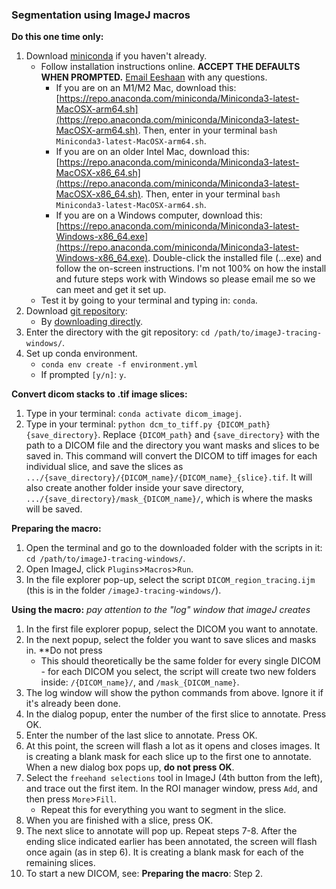 ### Segmentation using ImageJ macros

**Do this one time only:**  
1. Download [miniconda](https://docs.conda.io/en/latest/miniconda.html) if you haven't already.
    * Follow installation instructions online. **ACCEPT THE DEFAULTS WHEN PROMPTED.** [Email Eeshaan](mailto:er479@cornell.edu) with any questions.
        * If you are on an M1/M2 Mac, download this: [https://repo.anaconda.com/miniconda/Miniconda3-latest-MacOSX-arm64.sh](https://repo.anaconda.com/miniconda/Miniconda3-latest-MacOSX-arm64.sh). Then, enter in your terminal `bash Miniconda3-latest-MacOSX-arm64.sh`.
        * If you are on an older Intel Mac, download this: [https://repo.anaconda.com/miniconda/Miniconda3-latest-MacOSX-x86_64.sh](https://repo.anaconda.com/miniconda/Miniconda3-latest-MacOSX-x86_64.sh). Then, enter in your terminal `bash Miniconda3-latest-MacOSX-arm64.sh`.
        * If you are on a Windows computer, download this: [https://repo.anaconda.com/miniconda/Miniconda3-latest-Windows-x86_64.exe](https://repo.anaconda.com/miniconda/Miniconda3-latest-Windows-x86_64.exe). Double-click the installed file (...exe) and follow the on-screen instructions. I'm not 100% on how the install and future steps work with Windows so please email me so we can meet and get it set up.  
    * Test it by going to your terminal and typing in: `conda`.
2. Download [git repository](https://github.com/eeshaanrehani/imageJ-tracing):
    * By [downloading directly](https://github.com/eeshaanrehani/imageJ-tracing/archive/refs/heads/windows.zip).
3. Enter the directory with the git repository: `cd /path/to/imageJ-tracing-windows/`.
4. Set up conda environment.
    * `conda env create -f environment.yml`
    * If prompted `[y/n]`: `y`.

**Convert dicom stacks to .tif image slices:**
1. Type in your terminal: `conda activate dicom_imagej`.
2. Type in your terminal: `python dcm_to_tiff.py {DICOM_path} {save_directory}`. Replace `{DICOM_path}` and `{save_directory}` with the path to a DICOM file and the directory you want masks and slices to be saved in. This command will convert the DICOM to tiff images for each individual slice, and save the slices as `.../{save_directory}/{DICOM_name}/{DICOM_name}_{slice}.tif`. It will also create another folder inside your save directory, `.../{save_directory}/mask_{DICOM_name}/`, which is where the masks will be saved. 

**Preparing the macro:**  
1. Open the terminal and go to the downloaded folder with the scripts in it: `cd /path/to/imageJ-tracing-windows/`.
2. Open ImageJ, click `Plugins`>`Macros`>`Run`.
3. In the file explorer pop-up, select the script `DICOM_region_tracing.ijm` (this is in the folder `/imageJ-tracing-windows/`).

**Using the macro:** _pay attention to the "log" window that imageJ creates_
1. In the first file explorer popup, select the DICOM you want to annotate.
2. In the next popup, select the folder you want to save slices and masks in. **Do not press 
    * This should theoretically be the same folder for every single DICOM - for each DICOM you select, the script will create two new folders inside: `/{DICOM_name}/`, and `/mask_{DICOM_name}`.
3. The log window will show the python commands from above. Ignore it if it's already been done.
4. In the dialog popup, enter the number of the first slice to annotate. Press OK.
5. Enter the number of the last slice to annotate. Press OK.
6. At this point, the screen will flash a lot as it opens and closes images. It is creating a blank mask for each slice up to the first one to annotate. When a new dialog box pops up, **do not press OK**.
7. Select the `freehand selections` tool in ImageJ (4th button from the left), and trace out the first item. In the ROI manager window, press `Add`, and then press `More`>`Fill`.
    * Repeat this for everything you want to segment in the slice.
8. When you are finished with a slice, press OK.
9. The next slice to annotate will pop up. Repeat steps 7-8. After the ending slice indicated earlier has been annotated, the screen will flash once again (as in step 6). It is creating a blank mask for each of the remaining slices. 
10. To start a new DICOM, see: **Preparing the macro**: Step 2.
